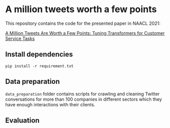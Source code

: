 # A million tweets worth a few points

This repository contains the code for the presented paper in NAACL 2021:

[A Million Tweets Are Worth a Few Points: Tuning Transformers for Customer Service Tasks](https://arxiv.org/pdf/2104.07944.pdf)



## Install dependencies

`pip install -r requirement.txt`

## Data preparation

`data_preparation` folder contains scripts for crawling and cleaning Twitter conversations for more than 100 companies in different sectors which they have enough interactions with their clients. 

## Evaluation 

